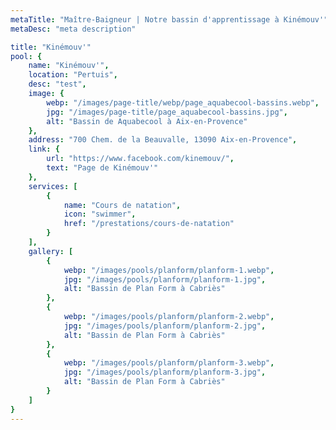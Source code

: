 ```yaml
---
metaTitle: "Maître-Baigneur | Notre bassin d'apprentissage à Kinémouv'"
metaDesc: "meta description"

title: "Kinémouv'"
pool: {
	name: "Kinémouv'",
	location: "Pertuis",
	desc: "test",
	image: {
		webp: "/images/page-title/webp/page_aquabecool-bassins.webp",
		jpg: "/images/page-title/page_aquabecool-bassins.jpg",
		alt: "Bassin de Aquabecool à Aix-en-Provence"
	},
	address: "700 Chem. de la Beauvalle, 13090 Aix-en-Provence",
	link: {
		url: "https://www.facebook.com/kinemouv/",
		text: "Page de Kinémouv'"
	},
	services: [
		{
			name: "Cours de natation",
			icon: "swimmer",
			href: "/prestations/cours-de-natation"
		}
	],
	gallery: [
		{
			webp: "/images/pools/planform/planform-1.webp",
			jpg: "/images/pools/planform/planform-1.jpg",
			alt: "Bassin de Plan Form à Cabriès"
		},
		{
			webp: "/images/pools/planform/planform-2.webp",
			jpg: "/images/pools/planform/planform-2.jpg",
			alt: "Bassin de Plan Form à Cabriès"
		},
		{
			webp: "/images/pools/planform/planform-3.webp",
			jpg: "/images/pools/planform/planform-3.jpg",
			alt: "Bassin de Plan Form à Cabriès"
		}
	]
}
---
```

